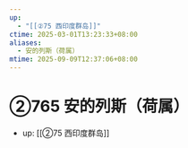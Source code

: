 ```yaml
---
up:
  - "[[②75 西印度群岛]]"
ctime: 2025-03-01T13:23:33+08:00
aliases:
  - 安的列斯（荷属）
mtime: 2025-09-09T12:37:06+08:00
---
```


# ②765 安的列斯（荷属）

- up: [[②75 西印度群岛]]
